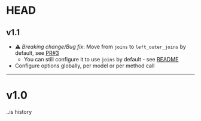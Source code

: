 # HEAD

## v1.1

- :warning: _Breaking change/Bug fix_: Move from `joins` to `left_outer_joins` by default, see [PR#3](https://github.com/buren/association_count/pull/3)
  + You can still configure it to use `joins` by default - see [README](README,md)
- Configure options globally, per model or per method call

---

# v1.0

..is history
